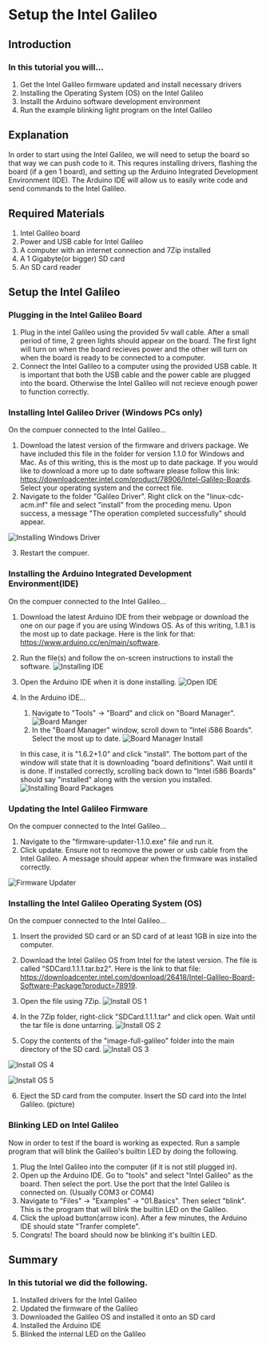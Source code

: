 # Setup the Intel Galileo

## Introduction

### In this tutorial you will...
  1. Get the Intel Galileo firmware updated and install necessary drivers
  2. Installing the Operating System (OS) on the Intel Galileo
  3. Installl the Arduino software development environment
  4. Run the example blinking light program on the Intel Galileo
  
## Explanation
 
 In order to start using the Intel Galileo, we will need to setup the board so that way we can push code to it. This requres
 installing drivers, flashing the board (if a gen 1 board), and setting up the Arduino Integrated Development Environment (IDE).
 The Arduino IDE will allow us to easily write code and send commands to the Intel Galileo. 
 
## Required Materials
 
 1. Intel Galileo board
 2. Power and USB cable for Intel Galileo
 3. A computer with an internet connection and 7Zip installed
 4. A 1 Gigabyte(or bigger) SD card 
 5. An SD card reader
 
## Setup the Intel Galileo

### Plugging in the Intel Galileo Board
 1. Plug in the intel Galileo using the provided 5v wall cable. After a small period of time, 2 green lights should appear on the board. The first light will turn on when the board recieves power and the other will turn on when the board is ready to be connected to a computer.
 2. Connect the Intel Galileo to a computer using the provided USB cable. It is important that both the USB cable and the power cable are plugged into the board. Otherwise the Intel Galileo will not recieve enough power to function correctly.

### Installing Intel Galileo Driver (Windows PCs only)

On the compuer connected to the Intel Galileo...
 1. Download the latest version of the firmware and drivers package. We have included this file in the folder for version 1.1.0 for Windows and Mac. As of this writing, this is the most up to date package. If you would like to download a more up to date software please follow this link: https://downloadcenter.intel.com/product/78906/Intel-Galileo-Boards. Select your operating system and the correct file.
 2. Navigate to the folder "Galileo Driver". Right click on the "linux-cdc-acm.inf" file and select "install" from the proceding menu. Upon success, a message "The operation completed successfully" should appear.
 
 
![Installing Windows Driver](https://cloud.githubusercontent.com/assets/22579849/23929965/9145b500-08e6-11e7-950e-1ef34fe9a166.PNG)

 3. Restart the compuer.
 
### Installing the Arduino Integrated Development Environment(IDE)
On the compuer connected to the Intel Galileo...
 1. Download the latest Arduino IDE from their webpage or download the one on our page if you are using Windows OS. As of this writing, 1.8.1 is the most up to date package. Here is the link for that: https://www.arduino.cc/en/main/software.
 2. Run the file(s) and follow the on-screen instructions to install the software. ![Installing IDE](https://cloud.githubusercontent.com/assets/22579849/23933961/4479c838-08ff-11e7-83bb-9f3648866a9d.PNG)
 3. Open the Arduino IDE when it is done installing. ![Open IDE](https://cloud.githubusercontent.com/assets/22579849/23933974/52b7030c-08ff-11e7-945e-995b8be870ee.PNG)
 4. In the Arduino IDE...
    1. Navigate to "Tools" -> "Board" and click on "Board Manager". ![Board Manger](https://cloud.githubusercontent.com/assets/22579849/23933978/571fd22a-08ff-11e7-94d3-0eb442fe7cf8.PNG)
    2. In the "Board Manager" window, scroll down to "Intel i586 Boards". Select the most up to date. ![Board Manager Install](https://cloud.githubusercontent.com/assets/22579849/23933980/5a9fe11a-08ff-11e7-9cbe-33adc1fa881a.PNG)
    
    In this case, it is "1.6.2+1.0" and click "install". The bottom part of the window will state that it is downloading "board definitions". Wait until it is done. If installed correctly, scrolling back down to "Intel i586 Boards" should say "installed" along with the version you installed. ![Installing Board Packages](https://cloud.githubusercontent.com/assets/22579849/23933982/5d3d7658-08ff-11e7-9e2e-2c25edc7d846.PNG)

### Updating the Intel Galileo Firmware
On the compuer connected to the Intel Galileo...
 1. Navigate to the "firmware-updater-1.1.0.exe" file and run it.
 2. Click update. Ensure not to reomove the power or usb cable from the Intel Galileo. A message should appear when the firmware was installed correctly.
 
 ![Firmware Updater](https://cloud.githubusercontent.com/assets/22579849/23933989/62bd1b60-08ff-11e7-9316-3652e0de7eb5.PNG)
 
### Installing the Intel Galileo Operating System (OS)
On the compuer connected to the Intel Galileo...
 1. Insert the provided SD card or an SD card of at least 1GB in size into the computer.
 2. Download the Intel Galileo OS from Intel for the latest version. The file is called "SDCard.1.1.1.tar.bz2". Here is the link to that file: https://downloadcenter.intel.com/download/26418/Intel-Galileo-Board-Software-Package?product=78919.
 
 
 3. Open the file using 7Zip. ![Install OS 1](https://cloud.githubusercontent.com/assets/22579849/23933990/66ae2d7c-08ff-11e7-9f03-5bb4dd39c9bb.PNG)
 
 
 4. In the 7Zip folder, right-click "SDCard.1.1.1.tar" and click open. Wait until the tar file is done untarring. ![Install OS 2](https://cloud.githubusercontent.com/assets/22579849/23933991/6af04e6a-08ff-11e7-9ec3-6942b4a41c8e.PNG)
 
 
 5. Copy the contents of the "image-full-galileo" folder into the main directory of the SD card. ![Install OS 3](https://cloud.githubusercontent.com/assets/22579849/23933992/6e818ed6-08ff-11e7-87be-f388a6b19d9e.PNG)
 
![Install OS 4](https://cloud.githubusercontent.com/assets/22579849/23933995/733a9d1e-08ff-11e7-9349-07fa7f92ad2f.PNG)
 
![Install OS 5](https://cloud.githubusercontent.com/assets/22579849/23934003/78049552-08ff-11e7-9fe6-73a8e52e0400.PNG)


 6. Eject the SD card from the computer. Insert the SD card into the Intel Galileo. (picture)
 
### Blinking LED on Intel Galileo
Now in order to test if the board is working as expected. Run a sample program that will blink the Galileo's builtin LED by doing the following.
1. Plug the Intel Galileo into the computer (if it is not still plugged in).
2. Open up the Arduino IDE. Go to "tools" and select "Intel Galileo" as the board. Then select the port. Use the port that the Intel Galileo is connected on. (Usually COM3 or COM4)
3. Navigate to "Files" -> "Examples" -> "01.Basics". Then select "blink". This is the program that will blink the builtin LED on the Galileo.
4. Click the upload button(arrow icon). After a few minutes, the Arduino IDE should state "Tranfer complete".
5. Congrats! The board should now be blinking it's builtin LED.

## Summary
 
### In this tutorial we did the following.
 
  1. Installed drivers for the Intel Galileo
  2. Updated the firmware of the Galileo
  3. Downloaded the Galileo OS and installed it onto an SD card
  4. Installed the Arduino IDE
  5. Blinked the internal LED on the Galileo
